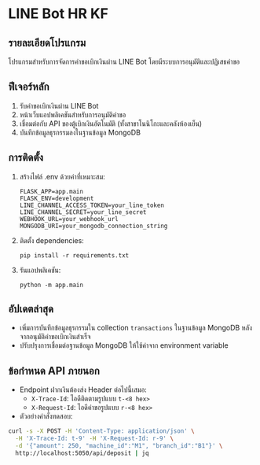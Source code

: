 # LINE Bot HR KF

## รายละเอียดโปรแกรม
โปรแกรมสำหรับการจัดการคำขอเบิกเงินผ่าน LINE Bot โดยมีระบบการอนุมัติและปฏิเสธคำขอ

## ฟีเจอร์หลัก
1. รับคำขอเบิกเงินผ่าน LINE Bot
2. หน้าเว็บแอปพลิเคชันสำหรับการอนุมัติคำขอ
3. เชื่อมต่อกับ API ของตู้เบิกเงินอัตโนมัติ (ทั้งสาขาโนนิโกะและคลังห้องเย็น)
4. บันทึกข้อมูลธุรกรรมลงในฐานข้อมูล MongoDB

## การติดตั้ง
1. สร้างไฟล์ .env ด้วยค่าที่เหมาะสม:
   ```
   FLASK_APP=app.main
   FLASK_ENV=development
   LINE_CHANNEL_ACCESS_TOKEN=your_line_token
   LINE_CHANNEL_SECRET=your_line_secret
   WEBHOOK_URL=your_webhook_url
   MONGODB_URI=your_mongodb_connection_string
   ```

2. ติดตั้ง dependencies:
   ```
   pip install -r requirements.txt
   ```

3. รันแอปพลิเคชัน:
   ```
   python -m app.main
   ```

## อัปเดตล่าสุด
- เพิ่มการบันทึกข้อมูลธุรกรรมใน collection `transactions` ในฐานข้อมูล MongoDB หลังจากอนุมัติคำขอเบิกเงินสำเร็จ
- ปรับปรุงการเชื่อมต่อฐานข้อมูล MongoDB ให้ใช้ค่าจาก environment variable

## ข้อกำหนด API ภายนอก
- Endpoint ฝากเงินต้องส่ง Header ต่อไปนี้เสมอ:
  - `X-Trace-Id`: ไอดีติดตามรูปแบบ `t-<8 hex>`
  - `X-Request-Id`: ไอดีคำขอรูปแบบ `r-<8 hex>`
- ตัวอย่างคำสั่งทดสอบ:
```bash
curl -s -X POST -H 'Content-Type: application/json' \
  -H 'X-Trace-Id: t-9' -H 'X-Request-Id: r-9' \
  -d '{"amount": 250, "machine_id":"M1", "branch_id":"B1"}' \
  http://localhost:5050/api/deposit | jq
```
